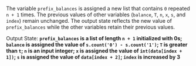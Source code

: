 The variable `prefix_balances` is assigned a new list that contains `0` repeated `n + 1` times. The previous values of other variables (`balance`, `T`, `n`, `x`, `s`, and `index`) remain unchanged. The output state reflects the new value of `prefix_balances` while the other variables retain their previous values.

Output State: **`prefix_balances` is a list of length `n + 1` initialized with 0s; `balance` is assigned the value of `s.count('0') - s.count('1')`; `T` is greater than `t`; `n` is an input integer; `x` is assigned the value of `int(data[index + 1])`; `s` is assigned the value of `data[index + 2]`; `index` is increased by 3**